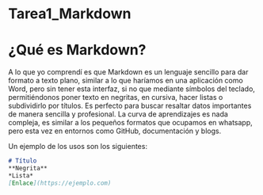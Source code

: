 # Tarea1_Markdown
# ¿Qué es Markdown?
A lo que yo comprendí es que Markdown es un lenguaje sencillo para dar formato a texto plano, similar a lo que haríamos en una aplicación como Word, pero sin tener esta interfaz, si no que mediante símbolos del teclado, permitiéndonos poner texto en negritas, en cursiva, hacer listas o subdividirlo por títulos. 
Es perfecto para buscar resaltar datos importantes de manera sencilla y profesional. La curva de aprendizajes es nada compleja, es similar a los pequeños formatos que ocupamos en whatsapp, pero esta vez en entornos como GitHub, documentación y blogs.

Un ejemplo de los usos son los siguientes: 
```markdown
# Título
**Negrita**
*Lista*
[Enlace](https://ejemplo.com)
